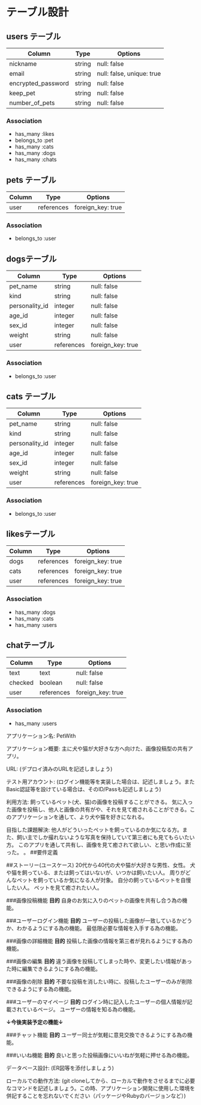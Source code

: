 # テーブル設計


## users テーブル

| Column             | Type       | Options                  |
| ------             | ------     | --------                 |
| nickname           | string     | null: false              |
| email              | string     | null: false, unique: true|
| encrypted_password | string     | null: false              |
| keep_pet           | string     | null: false              |
| number_of_pets     | string     | null: false              |


### Association

- has_many   :likes
- belongs_to :pet
- has_many   :cats
- has_many   :dogs
- has_many   :chats


## pets テーブル

| Column              | Type       | Options          |
| ------              | ------     | --------         |
| user                | references | foreign_key: true|


### Association

- belongs_to :user


##  dogsテーブル

| Column              | Type       | Options           |
| ------              | ---------- | --------          |
| pet_name            | string     | null: false       |
| kind                | string     | null: false       |
| personality_id      | integer    | null: false       |
| age_id              | integer    | null: false       |
| sex_id              | integer    | null: false       |
| weight              | string     | null: false       |
| user                | references | foreign_key: true |


### Association

- belongs_to :user


## cats テーブル

| Column              | Type       | Options           |
| ------              | ---------- | --------          |
| pet_name            | string     | null: false       |
| kind                | string     | null: false       |
| personality_id      | integer    | null: false       |
| age_id              | integer    | null: false       |
| sex_id              | integer    | null: false       |
| weight              | string     | null: false       |
| user                | references | foreign_key: true |



### Association

- belongs_to :user


##  likesテーブル

| Column          | Type       | Options           |
| ------          | ---------- | --------          |
| dogs            | references | foreign_key: true |
| cats            | references | foreign_key: true |
| user            | references | foreign_key: true |


### Association

- has_many :dogs
- has_many :cats
- has_many :users


##  chatテーブル

| Column       | Type       | Options           |
| ------       | ---------- | --------          |
| text         | text       | null: false       |
| checked      | boolean    | null: false       |
| user         | references | foreign_key: true |


### Association

- has_many   :users


アプリケーション名: PetWith

アプリケーション概要: 主に犬や猫が大好きな方へ向けた、画像投稿型の共有アプリ。

URL: (デプロイ済みのURLを記述しましょう)

テスト用アカウント: (ログイン機能等を実装した場合は、記述しましょう。またBasic認証等を設けている場合は、そのID/Passも記述しましょう)

利用方法: 飼っているペット(犬、猫)の画像を投稿することができる。
                  気に入った画像を投稿し、他人と画像の共有がや、それを見て癒されることができる。このアプリケーションを通して、より犬や猫を好きになれる。

目指した課題解決: 他人がどういったペットを飼っているのか気になる方。また、飼い主でしか撮れないような写真を保持していて第三者にも見てもらいたい方。
                このアプリを通して共有し、画像を見て癒されて欲しい、と思い作成に至った。
。
##要件定義 

##ストーリー(ユースケース)
20代から40代の犬や猫が大好きな男性、女性。
犬や猫を飼っている、または飼ってはいないが、いつかは飼いたい人。
周りがどんなペットを飼っているか気になる人が対象。
自分の飼っているペットを自慢したい人。
ペットを見て癒されたい人。

###画像投稿機能
**目的**
自身のお気に入りのペットの画像を共有し合う為の機能。

###ユーザーログイン機能
**目的**
ユーザーの投稿した画像が一致しているかどうか、わかるようにする為の機能。
最低限必要な情報を入手する為の機能。

###画像の詳細機能
**目的**
投稿した画像の情報を第三者が見れるようにする為の機能。

###画像の編集
**目的**
違う画像を投稿してしまった時や、変更したい情報があった時に編集できるようにする為の機能。

###画像の削除
**目的**
不要な投稿を消したい時に、投稿したユーザーのみが削除できるようにする為の機能。

###ユーザーのマイページ
**目的**
ログイン時に記入したユーザーの個人情報が記載されているページ。
ユーザーの情報を知る為の機能。


**↓今後実装予定の機能↓**

###チャット機能
**目的**
ユーザー同士が気軽に意見交換できるようにする為の機能。


###いいね機能
**目的**
良いと思った投稿画像にいいねが気軽に押せる為の機能。



データベース設計: (ER図等を添付しましょう)


ローカルでの動作方法: (git cloneしてから、ローカルで動作をさせるまでに必要なコマンドを記述しましょう。この時、アプリケーション開発に使用した環境を併記することを忘れないでください（パッケージやRubyのバージョンなど）)